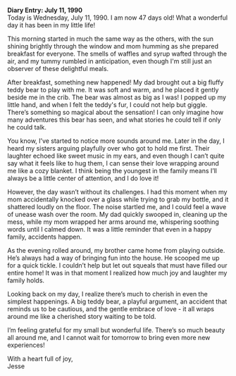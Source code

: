 
**Diary Entry: July 11, 1990**  
Today is Wednesday, July 11, 1990. I am now 47 days old! What a wonderful day it has been in my little life! 

This morning started in much the same way as the others, with the sun shining brightly through the window and mom humming as she prepared breakfast for everyone. The smells of waffles and syrup wafted through the air, and my tummy rumbled in anticipation, even though I'm still just an observer of these delightful meals.

After breakfast, something new happened! My dad brought out a big fluffy teddy bear to play with me. It was soft and warm, and he placed it gently beside me in the crib. The bear was almost as big as I was! I popped up my little hand, and when I felt the teddy's fur, I could not help but giggle. There’s something so magical about the sensation! I can only imagine how many adventures this bear has seen, and what stories he could tell if only he could talk.

You know, I’ve started to notice more sounds around me. Later in the day, I heard my sisters arguing playfully over who got to hold me first. Their laughter echoed like sweet music in my ears, and even though I can’t quite say what it feels like to hug them, I can sense their love wrapping around me like a cozy blanket. I think being the youngest in the family means I’ll always be a little center of attention, and I do love it!

However, the day wasn’t without its challenges. I had this moment when my mom accidentally knocked over a glass while trying to grab my bottle, and it shattered loudly on the floor. The noise startled me, and I could feel a wave of unease wash over the room. My dad quickly swooped in, cleaning up the mess, while my mom wrapped her arms around me, whispering soothing words until I calmed down. It was a little reminder that even in a happy family, accidents happen.

As the evening rolled around, my brother came home from playing outside. He’s always had a way of bringing fun into the house. He scooped me up for a quick tickle. I couldn’t help but let out squeals that must have filled our entire home! It was in that moment I realized how much joy and laughter my family holds. 

Looking back on my day, I realize there’s much to cherish in even the simplest happenings. A big teddy bear, a playful argument, an accident that reminds us to be cautious, and the gentle embrace of love - it all wraps around me like a cherished story waiting to be told. 

I’m feeling grateful for my small but wonderful life. There’s so much beauty all around me, and I cannot wait for tomorrow to bring even more new experiences! 

With a heart full of joy,  
Jesse
